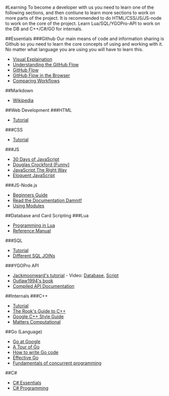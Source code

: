 #Learning
To become a developer with us you need to learn one of the following sections, and then contiune to learn more sections to work on more parts of the project. It is recommended to do HTML/CSS/JS/JS-node to work on the core of the project. Learn Lua/SQL/YGOPro-API to work on the DB and C++/C#/GO for internals.

##Essentials
###Github
Our main means of code and information sharing is Github so you need to learn the core concepts of using and working with it. No matter what language you are using you will have to learn this.
* [Visual Explaination](https://www.youtube.com/watch?v=u12zHGRfiKU)
* [Understanding the GitHub Flow](https://guides.github.com/introduction/flow/index.html)
* [GitHub Flow](http://scottchacon.com/2011/08/31/github-flow.html)
* [GitHub Flow in the Browser](https://help.github.com/articles/github-flow-in-the-browser/)
* [Comparing Workflows](https://www.atlassian.com/git/tutorials/comparing-workflows/centralized-workflow)

##Markdown
* [Wikipedia](http://en.wikipedia.org/wiki/Markdown)

##Web Development
###HTML
* [Tutorial](http://www.w3schools.com/html/html_intro.asp)

###CSS
* [Tutorial](http://www.w3schools.com/css/css_intro.asp)

###JS
* [30 Days of JavaScript](http://www.careerist.org/30-concepts-of-javascript-part-1/)
* [Douglas Crockford (Funny)](http://www.jblotus.com/2013/01/05/my-programming-heroes-douglas-crockford/)
* [JavaScript The Right Way](http://jstherightway.org/)
* [Eloquent JavaScript](http://eloquentjavascript.net/)

###JS-Node.js
* [Beginners Guide](http://www.nodebeginner.org/)
* [Read the Documentation Damnit!](http://nodejs.org/api/)
* [Using Modules](http://nodepatternsbooks.com/books/module-patterns.html)

##Database and Card Scripting
###Lua
* [Programming in Lua](http://www.lua.org/pil/contents.html)
* [Reference Manual](http://www.lua.org/manual/5.3/manual.html)

###SQL
* [Tutorial](http://www.w3schools.com/sql/sql_intro.asp)
* [Different SQL JOINs](http://stackoverflow.com/questions/38549/difference-between-inner-and-outer-joins)

###YGOPro API
* [Jackmoonward's tutorial](http://www.ygopro.co/Forum/tabid/95/g/posts/t/120/Adding-cards-to-YGOPro--Tutorial----Scripting-video-Added#post381) - Video: [Database](https://www.youtube.com/watch?v=XePYKHv4g1o), [Script](https://www.youtube.com/watch?v=V_6qse-hSOg)
* [Outlaw1994's book](http://www.mediafire.com/download/ue8seiulh20r71a/book.pdf)
* [Compiled API Documentation](https://github.com/SalvationDevelopment/Ygopro-Card-Creation)

##Internals
###C++
* [Tutorial](http://www.cplusplus.com/doc/tutorial/)
* [The Rook's Guide to C++](https://github.com/jeremyhansen/rooksguide-cplusplus/releases)
* [Google C++ Style Guide](http://google-styleguide.googlecode.com/svn/trunk/cppguide.html)
* [Matters Computational](http://www.jjj.de/fxt/#fxtbook)

##Go (Language)
* [Go at Google](https://talks.golang.org/2012/splash.article)
* [A Tour of Go](http://tour.golang.org/)
* [How to write Go code](http://golang.org/doc/code.html)
* [Effective Go](http://golang.org/doc/effective_go.html)
* [Fundamentals of concurrent programming](http://www.nada.kth.se/~snilsson/concurrency/)

##C#
* [C# Essentials](http://www.techotopia.com/index.php/C_Sharp_Essentials)
* [C# Programming](http://en.wikibooks.org/wiki/C_Sharp_Programming)

